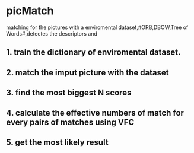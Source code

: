 # picMatch
matching for the pictures with a enviromental dataset,#ORB,DBOW,Tree of Words#,detectes the descriptors and
## 1. train the dictionary of enviromental dataset.
## 2. match the imput picture with the dataset
## 3. find the most biggest N scores 
## 4. calculate the effective numbers of match for every pairs of matches using VFC
## 5. get the most likely result
